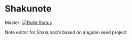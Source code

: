 Shakunote
====================

Master: [![Build Status](https://api.travis-ci.org/amorskoy/shakunote.png?branch=master)](https://api.travis-ci.org/amorskoy/shakunote)


Note editor for Shakuhachi based on angular-seed project


